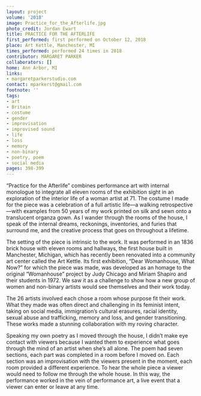 ```yaml
---
layout: project
volume: '2018'
image: Practice_for_the_Afterlife.jpg
photo_credit: Jordan Ewart
title: PRACTICE FOR THE AFTERLIFE
first_performed: first performed on October 12, 2018
place: Art Kettle, Manchester, MI
times_performed: performed 24 times in 2018
contributor: MARGARET PARKER
collaborators: []
home: Ann Arbor, MI
links:
- margaretparkerstudio.com
contact: mparkerst@gmail.com
footnote: ''
tags:
- art
- Britain
- costume
- gender
- improvisation
- improvised sound
- life
- loss
- memory
- non-binary
- poetry, poem
- social media
pages: 398-399
---
```




“Practice for the Afterlife” combines performance art with internal monologue to integrate all eleven rooms of the exhibition sight in an exploration of the interior life of a woman artist at 71. The costume I made for the piece was a celebration of a full artistic life—a walking retrospective—with examples from 50 years of my work printed on silk and sewn onto a translucent organza gown. As I wander through the rooms of the house, I speak of the internal dreams, reckonings, inventories, and furies that surround me, and the creative process that goes on throughout a lifetime.

The setting of the piece is intrinsic to the work. It was performed in an 1836 brick house with eleven rooms and hallways, the first house built in Manchester, Michigan, which has recently been renovated into a community art center called the Art Kettle. Its first exhibition, “Dear Womanhouse, What Now?” for which the piece was made, was developed as an homage to the original “Womanhouse” project by Judy Chicago and Miriam Shapiro and their students in 1972. We saw it as a challenge to show how a new group of women and non-binary artists would see themselves and their work today.

The 26 artists involved each chose a room whose purpose fit their work. What they made was often direct and challenging in its feminist intent, taking on social media, immigration’s cultural erasures, racial identity, sexual abuse and trafficking, memory and loss, and gender transitioning. These works made a stunning collaboration with my roving character.

Speaking my own poetry as I moved through the house, I didn’t make eye contact with viewers because I wanted them to experience what goes through the mind of an artist when she’s all alone. The poem had seven sections, each part was completed in a room before I moved on. Each section was an improvisation with the viewers present in the moment, each room provided a different experience. To hear the whole piece a viewer would need to follow me through the whole house. In this way, the performance worked in the vein of performance art, a live event that a viewer can enter or leave at any time.
